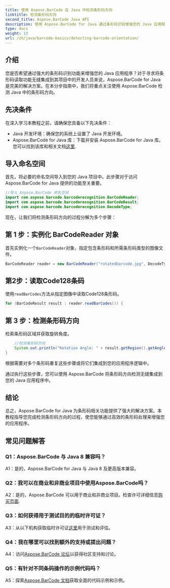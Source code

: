 ```yaml
---
title: 使用 Aspose.BarCode 在 Java 中检测条形码方向
linktitle: 检测条形码方向
second_title: Aspose.BarCode Java API
description: 使用 Aspose.BarCode for Java 通过条形码识别增强您的 Java 应用程序。按照我们的分步指南轻松检测条形码方向。
type: docs
weight: 13
url: /zh/java/barcode-basics/detecting-barcode-orientation/
---
```

## 介绍

您是否希望通过强大的条形码识别功能来增强您的 Java 应用程序？对于寻求将条形码读取功能无缝集成到其项目中的开发人员来说，Aspose.BarCode for Java 是完美的解决方案。在本分步指南中，我们将重点关注使用 Aspose.BarCode 检测 Java 中的条形码方向。

## 先决条件

在深入学习本教程之前，请确保您具备以下先决条件：

- Java 开发环境：确保您的系统上设置了 Java 开发环境。
-  Aspose.BarCode for Java 库：下载并安装 Aspose.BarCode for Java 库。您可以找到该库和相关文档[这里](https://releases.aspose.com/barcode/java/).

## 导入命名空间

首先，将必要的命名空间导入到您的 Java 项目中。此步骤对于访问 Aspose.BarCode for Java 提供的功能至关重要。

```java
//导入 Aspose.BarCode 命名空间
import com.aspose.barcode.barcoderecognition.BarCodeReader;
import com.aspose.barcode.barcoderecognition.BarCodeResult;
import com.aspose.barcode.barcoderecognition.DecodeType;
```

现在，让我们将检测条形码方向的过程分解为多个步骤：

## 第 1 步：实例化 BarCodeReader 对象

首先实例化一个`BarCodeReader`对象，指定包含条形码和所需条形码类型的图像文件。

```java
BarCodeReader reader = new BarCodeReader("rotatedbarcode.jpg", DecodeType.CODE_128);
```

## 第2步：读取Code128条码

使用`readBarCodes`方法从指定图像中读取Code128条形码。

```java
for (BarCodeResult result : reader.readBarCodes()) {
```

## 第 3 步：检测条形码方向

检索条形码区域并获取旋转角度。

```java
    //检测条形码方向
    System.out.println("Rotation Angle: " + result.getRegion().getAngle());
}
```

根据需要对多个条形码重复这些步骤或将它们集成到您的应用程序逻辑中。

通过执行这些步骤，您可以使用 Aspose.BarCode 将条形码方向检测无缝集成到您的 Java 应用程序中。

## 结论

总之，Aspose.BarCode for Java 为条形码相关功能提供了强大的解决方案。本教程指导您完成检测条形码方向的过程，使您能够通过高效的条形码处理来增强您的应用程序。

## 常见问题解答

### Q1：Aspose.BarCode 与 Java 8 兼容吗？

A1：是的，Aspose.BarCode for Java 与 Java 8 及更高版本兼容。

### Q2：我可以在商业和非商业项目中使用Aspose.BarCode吗？

 A2：是的，Aspose.BarCode 可以用于商业和非商业项目。检查许可详细信息[购买页面](https://purchase.aspose.com/buy).

### Q3：如何获得用于测试目的的临时许可证？

A3：从以下机构获取临时许可证[这里](https://purchase.aspose.com/temporary-license/)用于测试和评估。

### Q4：我在哪里可以找到额外的支持或提出问题？

 A4：访问[Aspose.BarCode 论坛](https://forum.aspose.com/c/barcode/13)以获得社区支持和讨论。

### Q5：有针对不同条码操作的示例代码吗？

 A5：探索[Aspose.BarCode 文档](https://reference.aspose.com/barcode/java/)获取全面的代码示例和示例。